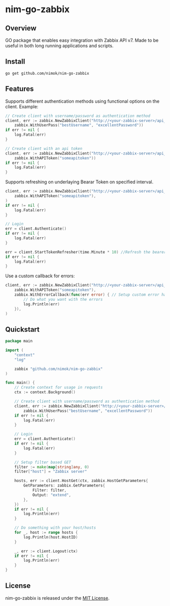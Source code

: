 # nim-go-zabbix


## Overview

GO package that enables easy integration with Zabbix API v7.
Made to be useful in both long running applications and scripts.

## Install

```
go get github.com/nimok/nim-go-zabbix
```

## Features

Supports different authentication methods using functional options on the client.
Example:

```go
// Create client with username/password as authentication method
client, err := zabbix.NewZabbixClient("http://<your-zabbix-server>/api_jsonrpc.php",
    zabbix.WithUserPass("bestUsername", "excellentPassword"))
if err != nil {
    log.Fatal(err)
}
```

```go
// Create client with an api token
client, err := zabbix.NewZabbixClient("http://<your-zabbix-server>/api_jsonrpc.php",
    zabbix.WithAPIToken("someapitoken"))
if err != nil {
    log.Fatal(err)
}
```

Supports refreshing on underlaying Bearar Token on specified interval.

```go
client, err := zabbix.NewZabbixClient("http://<your-zabbix-server>/api_jsonrpc.php",
    zabbix.WithAPIToken("someapitoken"),
)
if err != nil {
    log.Fatal(err)
}

// Login
err = client.Authenticate()
if err != nil {
    log.Fatal(err)
}

err = client.StartTokenRefresher(time.Minute * 10) //Refresh the bearer token every 10 minutes
if err != nil {
    log.Fatal(err)
}
```

Use a custom callback for errors:

```go
client, err := zabbix.NewZabbixClient("http://<your-zabbix-server>/api_jsonrpc.php",
    zabbix.WithAPIToken("someapitoken"),
    zabbix.WithErrorCallback(func(err error) { // Setup custom error handling
        // Do what you want with the errors
        log.Println(err)
    }),
)
```

## Quickstart

```go 
package main

import (
	"context"
	"log"

	zabbix "github.com/nimok/nim-go-zabbix"
)

func main() {
	// Create context for usage in requests
	ctx := context.Background()

	// Create client with username/password as authentication method
	client, err := zabbix.NewZabbixClient("http://<your-zabbix-server>/api_jsonrpc.php",
		zabbix.WithUserPass("bestUsername", "excellentPassword"))
	if err != nil {
		log.Fatal(err)
	}

	// Login
	err = client.Authenticate()
	if err != nil {
		log.Fatal(err)
	}

	// Setup filter based GET
	filter := make(map[string]any, 0)
	filter["host"] = "Zabbix server"

	hosts, err := client.HostGet(ctx, zabbix.HostGetParameters{
		GetParameters: zabbix.GetParameters{
			Filter: filter,
			Output: "extend",
		},
	})
	if err != nil {
		log.Println(err)
	}

	// Do something with your host/hosts
	for _, host := range hosts {
		log.Println(host.HostID)
	}

	_, err := client.Logout(ctx)
	if err != nil {
		log.Println(err)
	}
}

```

## License

nim-go-zabbix is released under the [MIT License](LICENSE).